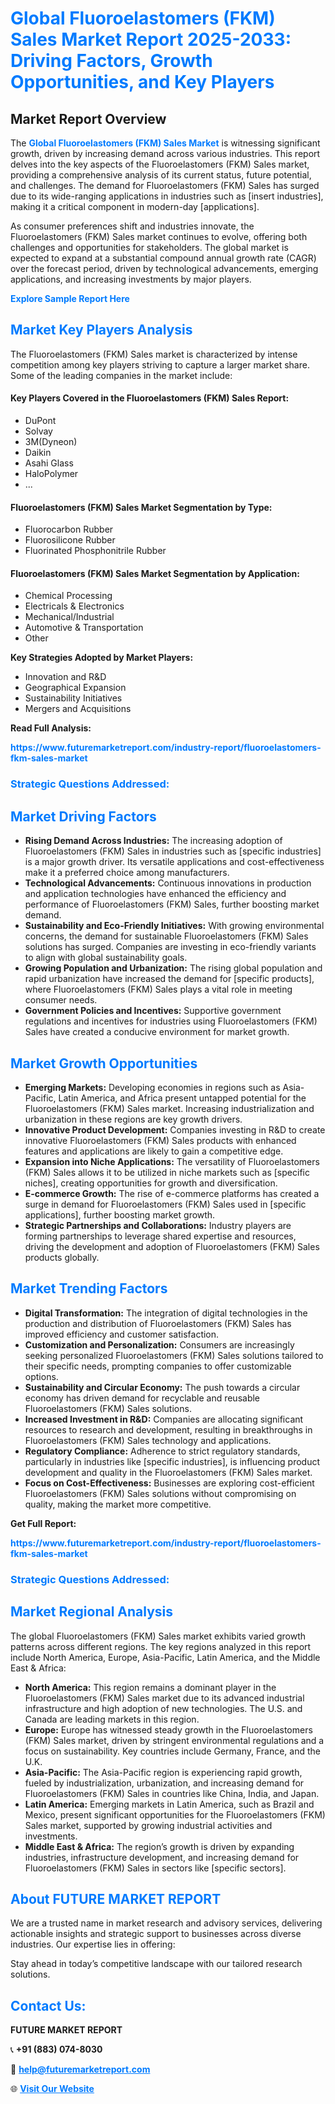 <h1 style="color: #007BFF;">Global Fluoroelastomers (FKM) Sales Market Report 2025-2033: Driving Factors, Growth Opportunities, and Key Players</h1>

<section id="overview">
<h2>Market Report Overview</h2>
<p>The <a href="https://www.futuremarketreport.com/industry-report/fluoroelastomers-fkm-sales-market" style="color: #007BFF; text-decoration: none;"><strong>Global Fluoroelastomers (FKM) Sales Market</strong></a> is witnessing significant growth, driven by increasing demand across various industries. This report delves into the key aspects of the Fluoroelastomers (FKM) Sales market, providing a comprehensive analysis of its current status, future potential, and challenges. The demand for Fluoroelastomers (FKM) Sales has surged due to its wide-ranging applications in industries such as [insert industries], making it a critical component in modern-day [applications].</p>
<p>As consumer preferences shift and industries innovate, the Fluoroelastomers (FKM) Sales market continues to evolve, offering both challenges and opportunities for stakeholders. The global market is expected to expand at a substantial compound annual growth rate (CAGR) over the forecast period, driven by technological advancements, emerging applications, and increasing investments by major players.</p>
</section>

<section id="overview">
<p><a href="https://www.futuremarketreport.com/request-sample/reportId=103978" style="color: #007BFF; text-decoration: none;"><strong>Explore Sample Report Here</strong></a></p>
</section>

<section id="key-players">
<h2 style="color: #007BFF;">Market Key Players Analysis</h2>
<p>The Fluoroelastomers (FKM) Sales market is characterized by intense competition among key players striving to capture a larger market share. Some of the leading companies in the market include:</p>
<h4>Key Players Covered in the Fluoroelastomers (FKM) Sales Report:</h4>
<ul><li>DuPont</li><li>Solvay</li><li>3M(Dyneon)</li><li>Daikin</li><li>Asahi Glass</li><li>HaloPolymer</li><li>...</li></ul>
<h4>Fluoroelastomers (FKM) Sales Market Segmentation by Type:</h4>
<ul><li>Fluorocarbon Rubber</li><li>Fluorosilicone Rubber</li><li>Fluorinated Phosphonitrile Rubber</li></ul>

<h4>Fluoroelastomers (FKM) Sales Market Segmentation by Application:</h4>
<ul><li>Chemical Processing</li><li>Electricals &amp; Electronics</li><li>Mechanical/Industrial</li><li>Automotive &amp; Transportation</li><li>Other</li></ul>
<p><strong>Key Strategies Adopted by Market Players:</strong></p>
<ul>
<li>Innovation and R&D</li>
<li>Geographical Expansion</li>
<li>Sustainability Initiatives</li>
<li>Mergers and Acquisitions</li>
</ul>
</section>

<section>
<p><strong>Read Full Analysis: </strong></p><a href="https://www.futuremarketreport.com/industry-report/fluoroelastomers-fkm-sales-market" style="color: #007BFF; text-decoration: none;"><strong>https://www.futuremarketreport.com/industry-report/fluoroelastomers-fkm-sales-market</strong></a>
<h3 style="color: #007BFF;">Strategic Questions Addressed:</h3>
</section>

<section id="driving-factors">
<h2 style="color: #007BFF;">Market Driving Factors</h2>
<ul>
<li><strong>Rising Demand Across Industries:</strong> The increasing adoption of Fluoroelastomers (FKM) Sales in industries such as [specific industries] is a major growth driver. Its versatile applications and cost-effectiveness make it a preferred choice among manufacturers.</li>
<li><strong>Technological Advancements:</strong> Continuous innovations in production and application technologies have enhanced the efficiency and performance of Fluoroelastomers (FKM) Sales, further boosting market demand.</li>
<li><strong>Sustainability and Eco-Friendly Initiatives:</strong> With growing environmental concerns, the demand for sustainable Fluoroelastomers (FKM) Sales solutions has surged. Companies are investing in eco-friendly variants to align with global sustainability goals.</li>
<li><strong>Growing Population and Urbanization:</strong> The rising global population and rapid urbanization have increased the demand for [specific products], where Fluoroelastomers (FKM) Sales plays a vital role in meeting consumer needs.</li>
<li><strong>Government Policies and Incentives:</strong> Supportive government regulations and incentives for industries using Fluoroelastomers (FKM) Sales have created a conducive environment for market growth.</li>
</ul>
</section>

<section id="growth-opportunities">
<h2 style="color: #007BFF;">Market Growth Opportunities</h2>
<ul>
<li><strong>Emerging Markets:</strong> Developing economies in regions such as Asia-Pacific, Latin America, and Africa present untapped potential for the Fluoroelastomers (FKM) Sales market. Increasing industrialization and urbanization in these regions are key growth drivers.</li>
<li><strong>Innovative Product Development:</strong> Companies investing in R&D to create innovative Fluoroelastomers (FKM) Sales products with enhanced features and applications are likely to gain a competitive edge.</li>
<li><strong>Expansion into Niche Applications:</strong> The versatility of Fluoroelastomers (FKM) Sales allows it to be utilized in niche markets such as [specific niches], creating opportunities for growth and diversification.</li>
<li><strong>E-commerce Growth:</strong> The rise of e-commerce platforms has created a surge in demand for Fluoroelastomers (FKM) Sales used in [specific applications], further boosting market growth.</li>
<li><strong>Strategic Partnerships and Collaborations:</strong> Industry players are forming partnerships to leverage shared expertise and resources, driving the development and adoption of Fluoroelastomers (FKM) Sales products globally.</li>
</ul>
</section>

<section id="trending-factors">
<h2 style="color: #007BFF;">Market Trending Factors</h2>
<ul>
<li><strong>Digital Transformation:</strong> The integration of digital technologies in the production and distribution of Fluoroelastomers (FKM) Sales has improved efficiency and customer satisfaction.</li>
<li><strong>Customization and Personalization:</strong> Consumers are increasingly seeking personalized Fluoroelastomers (FKM) Sales solutions tailored to their specific needs, prompting companies to offer customizable options.</li>
<li><strong>Sustainability and Circular Economy:</strong> The push towards a circular economy has driven demand for recyclable and reusable Fluoroelastomers (FKM) Sales solutions.</li>
<li><strong>Increased Investment in R&D:</strong> Companies are allocating significant resources to research and development, resulting in breakthroughs in Fluoroelastomers (FKM) Sales technology and applications.</li>
<li><strong>Regulatory Compliance:</strong> Adherence to strict regulatory standards, particularly in industries like [specific industries], is influencing product development and quality in the Fluoroelastomers (FKM) Sales market.</li>
<li><strong>Focus on Cost-Effectiveness:</strong> Businesses are exploring cost-efficient Fluoroelastomers (FKM) Sales solutions without compromising on quality, making the market more competitive.</li>
</ul>
</section>

<section>
<p><strong>Get Full Report: </strong></p><a href="https://www.futuremarketreport.com/industry-report/fluoroelastomers-fkm-sales-market" style="color: #007BFF; text-decoration: none;"><strong>https://www.futuremarketreport.com/industry-report/fluoroelastomers-fkm-sales-market</strong></a>
<h3 style="color: #007BFF;">Strategic Questions Addressed:</h3>
</section>


<section id="regional-analysis">
<h2 style="color: #007BFF;">Market Regional Analysis</h2>
<p>The global Fluoroelastomers (FKM) Sales market exhibits varied growth patterns across different regions. The key regions analyzed in this report include North America, Europe, Asia-Pacific, Latin America, and the Middle East & Africa:</p>
<ul>
<li><strong>North America:</strong> This region remains a dominant player in the Fluoroelastomers (FKM) Sales market due to its advanced industrial infrastructure and high adoption of new technologies. The U.S. and Canada are leading markets in this region.</li>
<li><strong>Europe:</strong> Europe has witnessed steady growth in the Fluoroelastomers (FKM) Sales market, driven by stringent environmental regulations and a focus on sustainability. Key countries include Germany, France, and the U.K.</li>
<li><strong>Asia-Pacific:</strong> The Asia-Pacific region is experiencing rapid growth, fueled by industrialization, urbanization, and increasing demand for Fluoroelastomers (FKM) Sales in countries like China, India, and Japan.</li>
<li><strong>Latin America:</strong> Emerging markets in Latin America, such as Brazil and Mexico, present significant opportunities for the Fluoroelastomers (FKM) Sales market, supported by growing industrial activities and investments.</li>
<li><strong>Middle East & Africa:</strong> The region’s growth is driven by expanding industries, infrastructure development, and increasing demand for Fluoroelastomers (FKM) Sales in sectors like [specific sectors].</li>
</ul>
</section>

<footer>
<h2 style="color: #007BFF;">About FUTURE MARKET REPORT</h2>
<p>We are a trusted name in market research and advisory services, delivering actionable insights and strategic support to businesses across diverse industries. Our expertise lies in offering:</p>

<p>Stay ahead in today’s competitive landscape with our tailored research solutions.</p>

<h2 style="color: #007BFF;">Contact Us:</h2>
<p><strong>FUTURE MARKET REPORT</strong></p>
<p>📞 <strong>+91 (883) 074-8030</strong></p>
<p>📧 <strong><a href="mailto:help@futuremarketreport.com" style="color: #007BFF;">help@futuremarketreport.com</a></strong></p>
<p>🌐 <strong><a href="https://www.futuremarketreport.com/" style="color: #007BFF;">Visit Our Website</a></strong></p>
</footer>